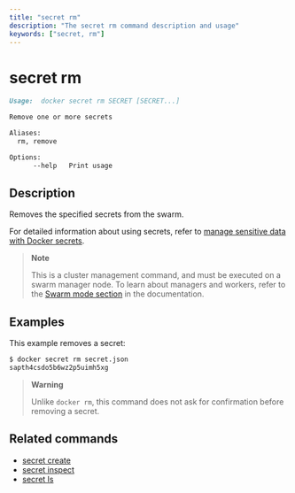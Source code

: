 ```yaml
---
title: "secret rm"
description: "The secret rm command description and usage"
keywords: ["secret, rm"]
---
```


# secret rm

```Markdown
Usage:  docker secret rm SECRET [SECRET...]

Remove one or more secrets

Aliases:
  rm, remove

Options:
      --help   Print usage
```

## Description

Removes the specified secrets from the swarm.

For detailed information about using secrets, refer to [manage sensitive data with Docker secrets](https://docs.docker.com/engine/swarm/secrets/).

> **Note**
>
> This is a cluster management command, and must be executed on a swarm
> manager node. To learn about managers and workers, refer to the
> [Swarm mode section](https://docs.docker.com/engine/swarm/) in the
> documentation.

## Examples

This example removes a secret:

```bash
$ docker secret rm secret.json
sapth4csdo5b6wz2p5uimh5xg
```

> **Warning**
>
> Unlike `docker rm`, this command does not ask for confirmation before removing
> a secret.


## Related commands

* [secret create](secret_create.md)
* [secret inspect](secret_inspect.md)
* [secret ls](secret_ls.md)
